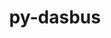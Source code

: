 ---
title: "py-dasbus"
layout: cache
categories: [package, develop]
meta: {"compilers": ["gcc@=11.4.0"], "num_specs": 12, "num_specs_by_stack": {"e4s": 12, "root": 12}, "oss": ["ubuntu22.04"], "platforms": ["linux"], "stacks": ["e4s", "root"], "targets": ["x86_64_v3"], "versions": ["1.7"]}
spec_details: [{"compiler": "gcc@=11.4.0", "hash": "2h6nzk6pwq5uvqxvy2yb7mfhg7sfm5wk", "os": "ubuntu22.04", "platform": "linux", "size": "-", "stacks": ["e4s", "root"], "target": "x86_64_v3", "variants": ["build_system=python_pip"], "versions": ["1.7"]}, {"compiler": "gcc@=11.4.0", "hash": "3pdserrufn2nsciojptqsof45ycpxwvz", "os": "ubuntu22.04", "platform": "linux", "size": "-", "stacks": ["e4s", "root"], "target": "x86_64_v3", "variants": ["build_system=python_pip"], "versions": ["1.7"]}, {"compiler": "gcc@=11.4.0", "hash": "5gjjhfa5bat64ohv2ror2rjw7t3zfq7m", "os": "ubuntu22.04", "platform": "linux", "size": "-", "stacks": ["e4s", "root"], "target": "x86_64_v3", "variants": ["build_system=python_pip"], "versions": ["1.7"]}, {"compiler": "gcc@=11.4.0", "hash": "b2ebch6mihryn3kwwfifngv5dc6jjwtn", "os": "ubuntu22.04", "platform": "linux", "size": "-", "stacks": ["e4s", "root"], "target": "x86_64_v3", "variants": ["build_system=python_pip"], "versions": ["1.7"]}, {"compiler": "gcc@=11.4.0", "hash": "cl2eisapxelag4dzawwcn4hiyu32ccf7", "os": "ubuntu22.04", "platform": "linux", "size": "-", "stacks": ["e4s", "root"], "target": "x86_64_v3", "variants": ["build_system=python_pip"], "versions": ["1.7"]}, {"compiler": "gcc@=11.4.0", "hash": "eqp2qkhba3lprdigvajezkakjmt5ctnn", "os": "ubuntu22.04", "platform": "linux", "size": "-", "stacks": ["e4s", "root"], "target": "x86_64_v3", "variants": ["build_system=python_pip"], "versions": ["1.7"]}, {"compiler": "gcc@=11.4.0", "hash": "f7d5bw4ufkab43hndn2zjzai7ed6p6uf", "os": "ubuntu22.04", "platform": "linux", "size": "-", "stacks": ["e4s", "root"], "target": "x86_64_v3", "variants": ["build_system=python_pip"], "versions": ["1.7"]}, {"compiler": "gcc@=11.4.0", "hash": "huovk3ytnvaoxyu2ts5nqrw6ml5ret5k", "os": "ubuntu22.04", "platform": "linux", "size": "-", "stacks": ["e4s", "root"], "target": "x86_64_v3", "variants": ["build_system=python_pip"], "versions": ["1.7"]}, {"compiler": "gcc@=11.4.0", "hash": "ihba37m64sr7nh4u3f7uagf6d5hj34ox", "os": "ubuntu22.04", "platform": "linux", "size": "-", "stacks": ["e4s", "root"], "target": "x86_64_v3", "variants": ["build_system=python_pip"], "versions": ["1.7"]}, {"compiler": "gcc@=11.4.0", "hash": "viem22wnikugzopkf27piit2lklfcmhm", "os": "ubuntu22.04", "platform": "linux", "size": "-", "stacks": ["e4s", "root"], "target": "x86_64_v3", "variants": ["build_system=python_pip"], "versions": ["1.7"]}, {"compiler": "gcc@=11.4.0", "hash": "w6vhadwcjb3s2po52kzhtyufwoaondts", "os": "ubuntu22.04", "platform": "linux", "size": "-", "stacks": ["e4s", "root"], "target": "x86_64_v3", "variants": ["build_system=python_pip"], "versions": ["1.7"]}, {"compiler": "gcc@=11.4.0", "hash": "wsorzpsjhgfismqirgfmhspkoqpa3auo", "os": "ubuntu22.04", "platform": "linux", "size": "-", "stacks": ["e4s", "root"], "target": "x86_64_v3", "variants": ["build_system=python_pip"], "versions": ["1.7"]}]
---